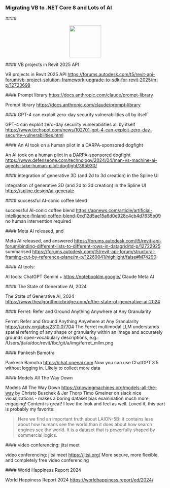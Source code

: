 <head>
<meta http-equiv="Content-Type" content="text/html; charset=utf-8">
<link rel="stylesheet" type="text/css" href="bc.css">
<!-- https://highlightjs.org/#usage
<link rel="stylesheet" href="https://cdnjs.cloudflare.com/ajax/libs/highlight.js/11.9.0/styles/default.min.css">
<script src="https://cdnjs.cloudflare.com/ajax/libs/highlight.js/11.9.0/highlight.min.js"></script>
<script>hljs.highlightAll();</script>
-->

<!-- https://prismjs.com -->
<link href="https://cdn.jsdelivr.net/npm/prismjs@1.29.0/themes/prism.min.css" rel="stylesheet" />
<script src="https://cdn.jsdelivr.net/npm/prismjs@1.29.0/components/prism-core.min.js"></script>
<script src="https://cdn.jsdelivr.net/npm/prismjs@1.29.0/plugins/autoloader/prism-autoloader.min.js"></script>
<style> code[class*=language-], pre[class*=language-] { font-size : 90%; } </style>
</head>

<!---

- VB projects in Revit 2025 API
  https://forums.autodesk.com/t5/revit-api-forum/vb-project-solution-framework-upgrade-to-sdk-for-revit-2025/m-p/12723698

- Prompt library https://docs.anthropic.com/claude/prompt-library

- GPT-4 can exploit zero-day security vulnerabilities all by itself
  https://www.techspot.com/news/102701-gpt-4-can-exploit-zero-day-security-vulnerabilities.html

- An AI took on a human pilot in a DARPA-sponsored dogfight
  https://www.defenseone.com/technology/2024/04/man-vs-machine-ai-agents-take-human-pilot-dogfight/395930/

- integration of generative 3D (and 2d to 3d creation) in the Spline UI
  https://spline.design/ai-generate

- successful AI-conic coffee blend
  https://apnews.com/article/artificial-intelligence-finland-coffee-blend-0cd12d5ae15a6d0e928c4cb4d7635b09
  no human intervention required

- Meta AI released, and
  answered
  https://forums.autodesk.com/t5/revit-api-forum/binding-different-lists-to-different-rows-in-datagrid/td-p/12722925
  summarised
  https://forums.autodesk.com/t5/revit-api-forum/structural-framing-cut-by-reference-plane/m-p/12260041/highlight/false#M74290

- AI tools:
  ChatGPT
  Gemini + https://notebooklm.google/
  Claude
  Meta AI

- The State of Generative AI, 2024
  https://www.thealgorithmicbridge.com/p/the-state-of-generative-ai-2024

- Ferret: Refer and Ground Anything Anywhere at Any Granularity
  https://arxiv.org/abs/2310.07704
  The Ferret multimodal LLM understands spatial referring of any shape or granularity within an image and accurately grounds open-vocabulary descriptions, e.g.:
  /Users/jta/a/doc/revit/tbc/git/a/img/ferret_mllm.png

- Pankesh Bamotra
  https://chat.openai.com
  Now you can use ChatGPT 3.5 without logging in.
  Likely to collect more data

- Models All The Way Down
  https://knowingmachines.org/models-all-the-way
  by Christo Buschek & Jer Thorp
  Timo Gmeiner on slack
  nice visualizations - makes a boring dataset bias examination much more engaging!
  Content is great! I love the look and feel as well.
  Loved it, this part is probably my favorite:
  > Here we find an important truth about LAION-5B:
  It contains less about how humans see the world than it does about how search engines see the world. It is a dataset that is powerfully shaped by commercial logics.

- video conferencing: jitsi meet
  https://jitsi.org/
  More secure, more flexible, and completely free video conferencing

- World Happiness Report 2024
  https://worldhappiness.report/ed/2024/

twitter:

The Revit 2025 API is based on .NET 8, so we discuss upgrading from the .NET 4.8 framework, .NET 8 migration webinar recording and the Revit API .NET 8 migration guide for the #RevitAPI @AutodeskRevit #BIM @DynamoBIM https://autode.sk/dotnet8migration

&ndash; ...

linkedin:

#BIM #DynamoBIM #AutodeskAPS #Revit #API #IFC #SDK #Autodesk #AEC #adsk

the [Revit API discussion forum](http://forums.autodesk.com/t5/revit-api-forum/bd-p/160) thread

<center>
<img src="img/" alt="" title="" width="600"/>
<p style="font-size: 80%; font-style:italic"></p>
</center>

-->

### Migrating VB to .NET Core 8 and Lots of AI



####<a name="2"></a>


<center>
<img src="img/.png" alt="" title="" width="100"/>
</center>


####<a name="2"></a> VB projects in Revit 2025 API

VB projects in Revit 2025 API
https://forums.autodesk.com/t5/revit-api-forum/vb-project-solution-framework-upgrade-to-sdk-for-revit-2025/m-p/12723698

####<a name="2"></a> Prompt library https://docs.anthropic.com/claude/prompt-library

Prompt library https://docs.anthropic.com/claude/prompt-library

####<a name="2"></a> GPT-4 can exploit zero-day security vulnerabilities all by itself

GPT-4 can exploit zero-day security vulnerabilities all by itself
https://www.techspot.com/news/102701-gpt-4-can-exploit-zero-day-security-vulnerabilities.html

####<a name="2"></a> An AI took on a human pilot in a DARPA-sponsored dogfight

An AI took on a human pilot in a DARPA-sponsored dogfight
https://www.defenseone.com/technology/2024/04/man-vs-machine-ai-agents-take-human-pilot-dogfight/395930/

####<a name="2"></a> integration of generative 3D (and 2d to 3d creation) in the Spline UI

integration of generative 3D (and 2d to 3d creation) in the Spline UI
https://spline.design/ai-generate

####<a name="2"></a> successful AI-conic coffee blend

successful AI-conic coffee blend
https://apnews.com/article/artificial-intelligence-finland-coffee-blend-0cd12d5ae15a6d0e928c4cb4d7635b09
no human intervention required

####<a name="2"></a> Meta AI released, and

Meta AI released, and
answered
https://forums.autodesk.com/t5/revit-api-forum/binding-different-lists-to-different-rows-in-datagrid/td-p/12722925
summarised
https://forums.autodesk.com/t5/revit-api-forum/structural-framing-cut-by-reference-plane/m-p/12260041/highlight/false#M74290

####<a name="2"></a> AI tools:

AI tools:
ChatGPT
Gemini + https://notebooklm.google/
Claude
Meta AI

####<a name="2"></a> The State of Generative AI, 2024

The State of Generative AI, 2024
https://www.thealgorithmicbridge.com/p/the-state-of-generative-ai-2024

####<a name="2"></a> Ferret: Refer and Ground Anything Anywhere at Any Granularity

Ferret: Refer and Ground Anything Anywhere at Any Granularity
https://arxiv.org/abs/2310.07704
The Ferret multimodal LLM understands spatial referring of any shape or granularity within an image and accurately grounds open-vocabulary descriptions, e.g.:
/Users/jta/a/doc/revit/tbc/git/a/img/ferret_mllm.png

####<a name="2"></a> Pankesh Bamotra

Pankesh Bamotra
https://chat.openai.com
Now you can use ChatGPT 3.5 without logging in.
Likely to collect more data

####<a name="2"></a> Models All The Way Down

Models All The Way Down
https://knowingmachines.org/models-all-the-way
by Christo Buschek & Jer Thorp
Timo Gmeiner on slack
nice visualizations - makes a boring dataset bias examination much more engaging!
Content is great! I love the look and feel as well.
Loved it, this part is probably my favorite:
> Here we find an important truth about LAION-5B:
It contains less about how humans see the world than it does about how search engines see the world. It is a dataset that is powerfully shaped by commercial logics.

####<a name="2"></a> video conferencing: jitsi meet

video conferencing: jitsi meet
https://jitsi.org/
More secure, more flexible, and completely free video conferencing

####<a name="2"></a> World Happiness Report 2024

World Happiness Report 2024
https://worldhappiness.report/ed/2024/

